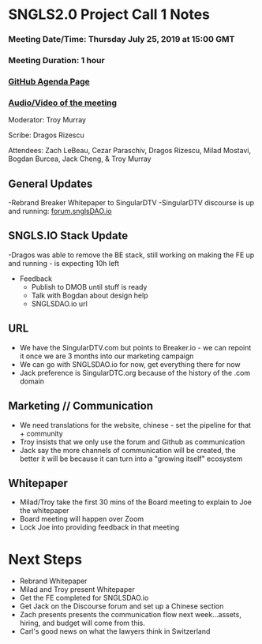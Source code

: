 # SNGLS2.0 Project Call 1 Notes

### Meeting Date/Time: Thursday July 25, 2019 at 15:00 GMT
### Meeting Duration: 1 hour
### [GitHub Agenda Page](https://github.com/SingularDTV/sngls2.0-pm/issues/2)
### [Audio/Video of the meeting](https://drive.google.com/file/d/1-SfJtcrmfHsIqvyay-kX6gPKu_KP0HkV/view?usp=sharing)

Moderator: Troy Murray

Scribe: Dragos Rizescu

Attendees: Zach LeBeau, Cezar Paraschiv, Dragos Rizescu, Milad Mostavi, Bogdan Burcea, Jack Cheng,  & Troy Murray

## General Updates
-Rebrand Breaker Whitepaper to SingularDTV
-SingularDTV discourse is up and running: [forum.snglsDAO.io](https://forum.SNGLSDAO.io)

## SNGLS.IO Stack Update
-Dragos was able to remove the BE stack, still working on making the FE up and running - is expecting 10h left
- Feedback
  - Publish to DMOB until stuff is ready
  - Talk with Bogdan about design help
  - SNGLSDAO.io url
  
## URL
- We have the SingularDTV.com but points to Breaker.io - we can repoint it once we are 3 months into our marketing campaign
- We can go with SNGLSDAO.io for now, get everything there for now
- Jack preference is SingularDTC.org because of the history of the .com domain

## Marketing // Communication
- We need translations for the website, chinese - set the pipeline for that + community
- Troy insists that we only use the forum and Github as communication
- Jack say the more channels of communication will be created, the better it will be because it can turn into a "growing itself" ecosystem

## Whitepaper
- Milad/Troy take the first 30 mins of the Board meeting to explain to Joe the whitepaper
- Board meeting will happen over Zoom
- Lock Joe into providing feedback in that meeting

# Next Steps
- Rebrand Whitepaper
- Milad and Troy present Whitepaper
- Get the FE completed for SNGLSDAO.io
- Get Jack on the Discourse forum and set up a Chinese section
- Zach presents presents the communication flow next week...assets, hiring, and budget will come from this.
- Carl's good news on what the lawyers think in Switzerland



    
